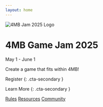 ```yaml
---
layout: home
---
```

![4MB Jam 2025 Logo](assets/img/2025-logo.png)

# 4MB Game Jam 2025

May 1 - June 1

Create a game that fits within 4MB!

Register
{: .cta-secondary }
                        
Learn More
{: .cta-secondary }

[Rules](rules)
[Resources](resources)
[Community](community)
